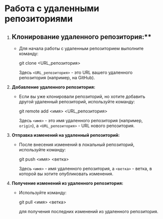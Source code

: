 # Работа с удаленными репозиториями

1. ## Клонирование удаленного репозитория:**
   - Для начала работы с удаленным репозиторием выполните команду:
     
     git clone <URL_репозитория>
     
     Здесь `<URL_репозитория>` - это URL вашего удаленного репозитория (например, на GitHub).
     
2. **Добавление удаленного репозитория:**
   - Если вы уже клонировали репозиторий, но хотите добавить другой удаленный репозиторий, используйте команду:
     
     git remote add <имя> <URL_репозитория>
     
     Здесь `<имя>` - это имя удаленного репозитория (например, `origin`), а `<URL_репозитория>` - URL нового репозитория.

3. **Отправка изменений на удаленный репозиторий:**
   - После внесения изменений в локальный репозиторий, используйте команду:
     
     git push <имя> <ветка>
     
     Здесь `<имя>` - имя удаленного репозитория, а `<ветка>` - ветка, в которой вы хотите опубликовать изменения.

4. **Получение изменений из удаленного репозитория:**
   - Используйте команду:
     
     git pull <имя> <ветка>
     
     для получения последних изменений из удаленного репозитория.

